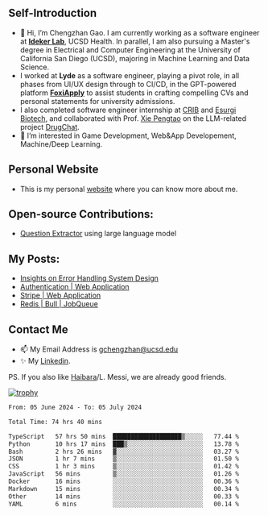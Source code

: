 ## Self-Introduction
- 👋 Hi, I’m Chengzhan Gao. I am currently working as a software engineer at **[Ideker Lab](https://idekerlab.ucsd.edu/)**, UCSD Health. In parallel, I am also pursuing a Master's degree in Electrical and Computer Engineering at the University of California San Diego (UCSD), majoring in Machine Learning and Data Science.
- I worked at **Lyde** as a software engineer, playing a pivot role, in all phases from UI/UX design through to CI/CD, in the GPT-powered platform **[FoxiApply](https://lyde.io)** to assist students in crafting compelling CVs and personal statements for university admissions.
- I also completed software engineer internship at [CRIB](https://apps.apple.com/us/app/crib-for-roommates/id6468918103?platform=iphone) and [Esurgi Biotech](https://myesurgi.com/), and collaborated with Prof. [Xie Pengtao](https://pengtaoxie.github.io/) on the LLM-related project [DrugChat](https://github.com/UCSD-AI4H/drugchat).
- 👀 I’m interested in Game Development, Web&App Developement, Machine/Deep Learning.

## Personal Website
-  This is my personal [website](https://gaochengzhan.netlify.app/) where you can know more about me.

## Open-source Contributions:
- [Question Extractor](https://github.com/nestordemeure/question_extractor) using large language model

## My Posts:
- [Insights on Error Handling System Design](https://gaochengzhan.netlify.app/post/error-handling/)
- [Authentication | Web Application](https://gaochengzhan.netlify.app/post/authentication/)
- [Stripe | Web Application](https://gaochengzhan.netlify.app/post/stripe/)
- [Redis | Bull | JobQueue](https://gaochengzhan.netlify.app/post/job-queue/)

## Contact Me
- 📫 My Email Address is gchengzhan@ucsd.edu
- ✨ My [Linkedin](https://www.linkedin.com/in/chengzhan-christoffel-gao/).

PS. If you also like [Haibara](https://www.detectiveconanworld.com/wiki/Ai_Haibara)/L. Messi, we are already good friends.

[![trophy](https://github-profile-trophy.vercel.app/?username=gaochengzhan&theme=flat&row=1&margin-w=12)](https://github.com/ryo-ma/github-profile-trophy)

<!--START_SECTION:waka-->

```txt
From: 05 June 2024 - To: 05 July 2024

Total Time: 74 hrs 40 mins

TypeScript   57 hrs 50 mins  ███████████████████▒░░░░░   77.44 %
Python       10 hrs 17 mins  ███▒░░░░░░░░░░░░░░░░░░░░░   13.78 %
Bash         2 hrs 26 mins   ▓░░░░░░░░░░░░░░░░░░░░░░░░   03.27 %
JSON         1 hr 7 mins     ▒░░░░░░░░░░░░░░░░░░░░░░░░   01.50 %
CSS          1 hr 3 mins     ▒░░░░░░░░░░░░░░░░░░░░░░░░   01.42 %
JavaScript   56 mins         ▒░░░░░░░░░░░░░░░░░░░░░░░░   01.26 %
Docker       16 mins         ░░░░░░░░░░░░░░░░░░░░░░░░░   00.36 %
Markdown     15 mins         ░░░░░░░░░░░░░░░░░░░░░░░░░   00.34 %
Other        14 mins         ░░░░░░░░░░░░░░░░░░░░░░░░░   00.33 %
YAML         6 mins          ░░░░░░░░░░░░░░░░░░░░░░░░░   00.14 %
```

<!--END_SECTION:waka-->

<!---
gaochengzhan/gaochengzhan is a ✨ special ✨ repository because its `README.md` (this file) appears on your GitHub profile.
You can click the Preview link to take a look at your changes.
--->
